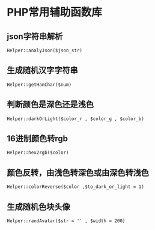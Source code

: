 # PHP常用辅助函数库
## json字符串解析
```Helper::analyJson($json_str)```
## 生成随机汉字字符串
```Helper::getHanChar($num)```
## 判断颜色是深色还是浅色
```Helper::darkOrLight($color_r , $color_g , $color_b)```
## 16进制颜色转rgb
```Helper::hex2rgb($color)```
## 颜色反转，由浅色转深色或由深色转浅色
```Helper::colorReverse($color ,$to_dark_or_light = 1)```
## 生成随机色块头像
```Helper::randAvatar($str = '' , $width = 200)```